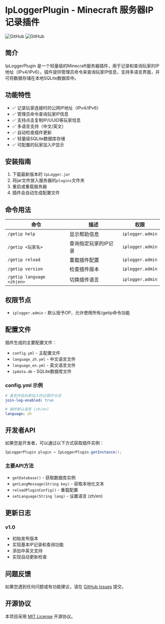 # IpLoggerPlugin - Minecraft 服务器IP记录插件

![GitHub](https://img.shields.io/badge/Bukkit-1.13~1.21+-brightgreen) ![GitHub](https://img.shields.io/badge/License-MIT-blue)

## 简介

IpLoggerPlugin 是一个轻量级的Minecraft服务器插件，用于记录和查询玩家的IP地址（IPv4/IPv6）。插件提供管理员命令来查询玩家IP信息，支持多语言界面，并可将数据存储在本地SQLite数据库中。

## 功能特性

- ✅ 记录玩家连接时的公网IP地址（IPv4/IPv6）
- ✅ 管理员命令查询玩家IP信息
- ✅ 支持点击复制IP/UUID等玩家信息
- ✅ 多语言支持（中文/英文）
- ✅ 自动检查插件更新
- ✅ 轻量级SQLite数据库存储
- ✅ 可配置的玩家加入IP显示

## 安装指南

1. 下载最新版本的 `IpLogger.jar`
2. 将jar文件放入服务器的`plugins`文件夹
3. 重启或重载服务器
4. 插件会自动生成配置文件

## 命令用法

| 命令                       | 描述                 | 权限             |
| -------------------------- | -------------------- | ---------------- |
| `/getip help`              | 显示帮助信息         | `iplogger.admin` |
| `/getip <玩家名>`          | 查询指定玩家的IP记录 | `iplogger.admin` |
| `/getip reload`            | 重载插件配置         | `iplogger.admin` |
| `/getip version`           | 检查插件版本         | `iplogger.admin` |
| `/getip language <zh\|en>` | 切换插件语言         | `iplogger.admin` |

## 权限节点

- `iplogger.admin` - 默认授予OP，允许使用所有/getip命令功能

## 配置文件

插件生成的主要配置文件：

- `config.yml` - 主配置文件
- `language_zh.yml` - 中文语言文件
- `language_en.yml` - 英文语言文件
- `ipdata.db` - SQLite数据库文件

### config.yml 示例

```yaml
# 是否开启玩家加入时记录IP日志
join-log-enabled: true

# 插件默认语言 (zh/en)
language: zh
```

## 开发者API

如果您是开发者，可以通过以下方式获取插件实例：

```java
IpLoggerPlugin plugin = IpLoggerPlugin.getInstance();
```

### 主要API方法

- `getDatabase()` - 获取数据库实例
- `getLangMessage(String key)` - 获取本地化文本
- `reloadPluginConfig()` - 重载配置
- `setLanguage(String lang)` - 设置语言 (zh/en)

## 更新日志

### v1.0
- 初始发布版本
- 实现基本IP记录和查询功能
- 添加中英文支持
- 实现自动更新检查

## 问题反馈

如果您遇到任何问题或有功能建议，请在 [GitHub Issues](https://github.com/foxplaying/IpLoggerPlugin/issues) 提交。

## 开源协议

本项目采用 [MIT License](LICENSE) 开源协议。
